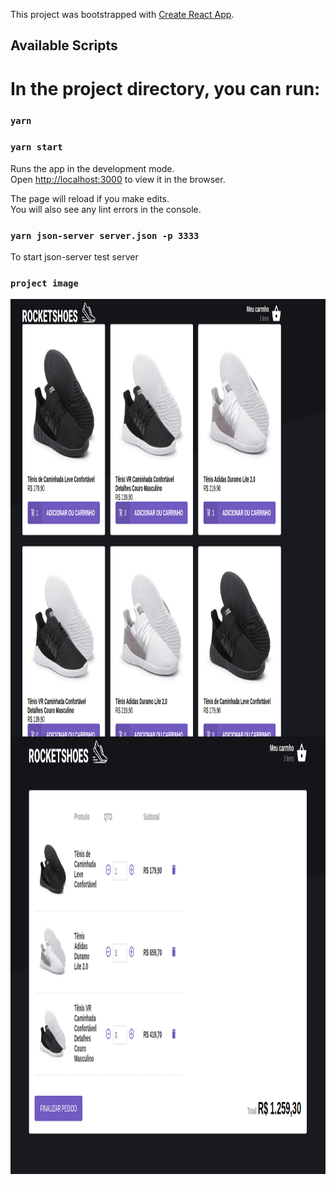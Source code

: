 This project was bootstrapped with [Create React App](https://github.com/facebook/create-react-app).

## Available Scripts

# In the project directory, you can run:

### `yarn`

### `yarn start`

Runs the app in the development mode.<br />
Open [http://localhost:3000](http://localhost:3000) to view it in the browser.

The page will reload if you make edits.<br />
You will also see any lint errors in the console.


### `yarn json-server server.json -p 3333`

To start json-server test server



### `project image`

<img align="center" width="1200" height="700" src="https://github.com/kleysoncastro/imagem/blob/master/omnistack/e-shoes1.png">

<img align="center" width="1200" height="700" src="https://github.com/kleysoncastro/imagem/blob/master/omnistack/e-shoes2.png">
